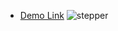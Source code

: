 - [Demo Link](https://steps-with-react.vercel.app/)
![stepper](https://github.com/mufidat3250/Steps-with-react/assets/77861437/161d2976-a312-40b5-b621-9d3fa8fcaf50)
